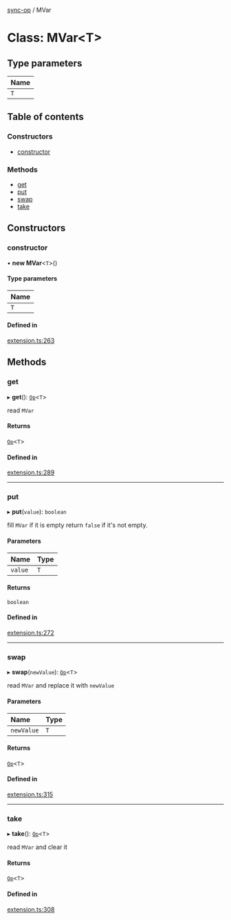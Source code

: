 [sync-op](../README.md) / MVar

# Class: MVar<T\>

## Type parameters

| Name |
| :------ |
| `T` |

## Table of contents

### Constructors

- [constructor](MVar.md#constructor)

### Methods

- [get](MVar.md#get)
- [put](MVar.md#put)
- [swap](MVar.md#swap)
- [take](MVar.md#take)

## Constructors

### constructor

• **new MVar**<`T`\>()

#### Type parameters

| Name |
| :------ |
| `T` |

#### Defined in

[extension.ts:263](https://github.com/dhcmrlchtdj/sync-op/blob/0a6e09c/src/extension.ts#L263)

## Methods

### get

▸ **get**(): [`Op`](Op.md)<`T`\>

read `MVar`

#### Returns

[`Op`](Op.md)<`T`\>

#### Defined in

[extension.ts:289](https://github.com/dhcmrlchtdj/sync-op/blob/0a6e09c/src/extension.ts#L289)

___

### put

▸ **put**(`value`): `boolean`

fill `MVar` if it is empty
return `false` if it's not empty.

#### Parameters

| Name | Type |
| :------ | :------ |
| `value` | `T` |

#### Returns

`boolean`

#### Defined in

[extension.ts:272](https://github.com/dhcmrlchtdj/sync-op/blob/0a6e09c/src/extension.ts#L272)

___

### swap

▸ **swap**(`newValue`): [`Op`](Op.md)<`T`\>

read `MVar` and replace it with `newValue`

#### Parameters

| Name | Type |
| :------ | :------ |
| `newValue` | `T` |

#### Returns

[`Op`](Op.md)<`T`\>

#### Defined in

[extension.ts:315](https://github.com/dhcmrlchtdj/sync-op/blob/0a6e09c/src/extension.ts#L315)

___

### take

▸ **take**(): [`Op`](Op.md)<`T`\>

read `MVar` and clear it

#### Returns

[`Op`](Op.md)<`T`\>

#### Defined in

[extension.ts:308](https://github.com/dhcmrlchtdj/sync-op/blob/0a6e09c/src/extension.ts#L308)
